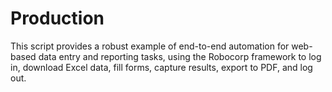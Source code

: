 # Production
This script provides a robust example of end-to-end automation for web-based data entry and reporting tasks, using the Robocorp framework to log in, download Excel data, fill forms, capture results, export to PDF, and log out.
